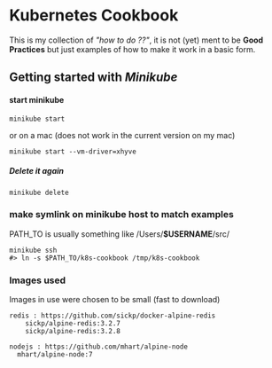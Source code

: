 # Kubernetes Cookbook

This is my collection of *"how to do ??"*, it is not (yet) ment to be **Good Practices** but just
 examples of how to make it work in a basic form.
 
## Getting started with *Minikube*

#### start minikube

	minikube start

or on a mac (does not work in the current version on my mac)

	minikube start --vm-driver=xhyve
	
##### Delete it again

	minikube delete
	
### make symlink on minikube host to match examples

PATH_TO is usually something like /Users/**$USERNAME**/src/
	
	minikube ssh
	#> ln -s $PATH_TO/k8s-cookbook /tmp/k8s-cookbook
	
### Images used

Images in use were chosen to be small (fast to download)
	 
	redis : https://github.com/sickp/docker-alpine-redis
		sickp/alpine-redis:3.2.7
		sickp/alpine-redis:3.2.8
	
	nodejs : https://github.com/mhart/alpine-node
	  mhart/alpine-node:7